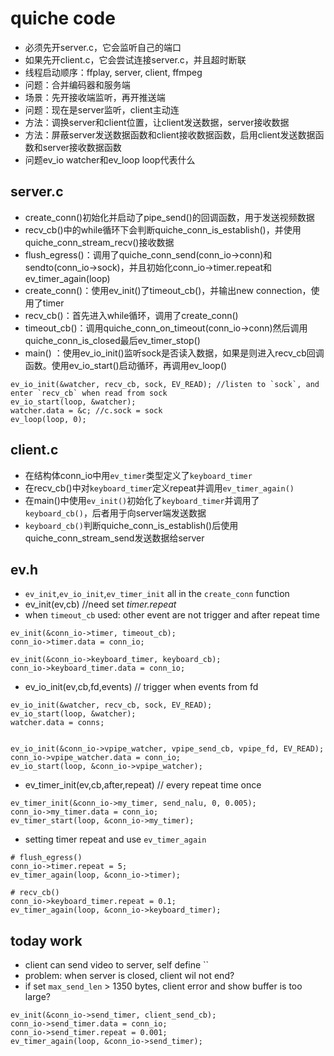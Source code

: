 # quiche code 
- 必须先开server.c，它会监听自己的端口
- 如果先开client.c，它会尝试连接server.c，并且超时断联
- 线程启动顺序：ffplay, server, client, ffmpeg
- 问题：合并编码器和服务端
- 场景：先开接收端监听，再开推送端
- 问题：现在是server监听，client主动连
- 方法：调换server和client位置，让client发送数据，server接收数据
- 方法：屏蔽server发送数据函数和client接收数据函数，启用client发送数据函数和server接收数据函数
- 问题ev_io watcher和ev_loop loop代表什么

## server.c
- create_conn()初始化并启动了pipe_send()的回调函数，用于发送视频数据
- recv_cb()中的while循环下会判断quiche_conn_is_establish()，并使用quiche_conn_stream_recv()接收数据
- flush_egress()：调用了quiche_conn_send(conn_io->conn)和sendto(conn_io->sock)，并且初始化conn_io->timer.repeat和ev_timer_again(loop) 
- create_conn()：使用ev_init()了timeout_cb()，并输出new connection，使用了timer
- recv_cb()：首先进入while循环，调用了create_conn()
- timeout_cb()：调用quiche_conn_on_timeout(conn_io->conn)然后调用quiche_conn_is_closed最后ev_timer_stop()
- main() ：使用ev_io_init()监听sock是否读入数据，如果是则进入recv_cb回调函数。使用ev_io_start()启动循环，再调用ev_loop()
```
ev_io_init(&watcher, recv_cb, sock, EV_READ); //listen to `sock`, and enter `recv_cb` when read from sock
ev_io_start(loop, &watcher);
watcher.data = &c; //c.sock = sock
ev_loop(loop, 0);
```

## client.c
- 在结构体conn_io中用`ev_timer`类型定义了`keyboard_timer`
- 在recv_cb()中对`keyboard_timer`定义repeat并调用`ev_timer_again()`
- 在main()中使用`ev_init()`初始化了`keyboard_timer`并调用了`keyboard_cb()`，后者用于向server端发送数据
- `keyboard_cb()`判断quiche_conn_is_establish()后使用quiche_conn_stream_send发送数据给server

## ev.h
- `ev_init`,`ev_io_init`,`ev_timer_init` all in the `create_conn` function
- ev_init(ev,cb)  //need set *timer.repeat* 
- when `timeout_cb` used: other event are not trigger and after repeat time
```
ev_init(&conn_io->timer, timeout_cb);
conn_io->timer.data = conn_io;

ev_init(&conn_io->keyboard_timer, keyboard_cb);
conn_io->keyboard_timer.data = conn_io;
```
- ev_io_init(ev,cb,fd,events) // trigger when events from fd
```
ev_io_init(&watcher, recv_cb, sock, EV_READ);
ev_io_start(loop, &watcher);
watcher.data = conns;


ev_io_init(&conn_io->vpipe_watcher, vpipe_send_cb, vpipe_fd, EV_READ);
conn_io->vpipe_watcher.data = conn_io;
ev_io_start(loop, &conn_io->vpipe_watcher);
```
- ev_timer_init(ev,cb,after,repeat) // every repeat time once
```
ev_timer_init(&conn_io->my_timer, send_nalu, 0, 0.005);
conn_io->my_timer.data = conn_io;
ev_timer_start(loop, &conn_io->my_timer);
```
- setting timer repeat and use `ev_timer_again`
```
# flush_egress()
conn_io->timer.repeat = 5;
ev_timer_again(loop, &conn_io->timer);

# recv_cb()
conn_io->keyboard_timer.repeat = 0.1;
ev_timer_again(loop, &conn_io->keyboard_timer);
```

## today work
- client can send video to server, self define ``
- problem: when server is closed, client wil not end?
- if set `max_send_len` > 1350 bytes, client error and show buffer is too large?
```
ev_init(&conn_io->send_timer, client_send_cb);
conn_io->send_timer.data = conn_io;
conn_io->send_timer.repeat = 0.001;
ev_timer_again(loop, &conn_io->send_timer);
```
